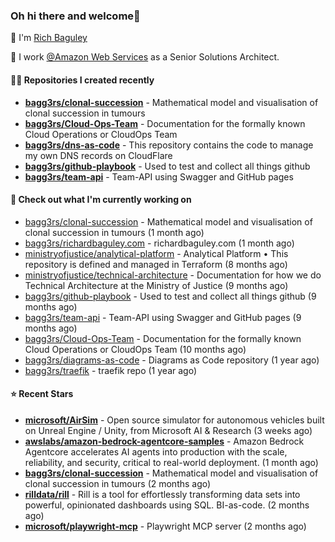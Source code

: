### Oh hi there and welcome👋

👐 I'm [Rich Baguley](https://richardbaguley.com/about)

🏢 I work [@Amazon Web Services](https://github.com/ministryofjustice) as a Senior Solutions Architect.

#### 👨‍💻 Repositories I created recently
- **[bagg3rs/clonal-succession](https://github.com/bagg3rs/clonal-succession)** - Mathematical model and visualisation of clonal succession in tumours
- **[bagg3rs/Cloud-Ops-Team](https://github.com/bagg3rs/Cloud-Ops-Team)** - Documentation for the formally known Cloud Operations or CloudOps Team
- **[bagg3rs/dns-as-code](https://github.com/bagg3rs/dns-as-code)** - This repository contains the code to manage my own DNS records on CloudFlare
- **[bagg3rs/github-playbook](https://github.com/bagg3rs/github-playbook)** - Used to test and collect all things github
- **[bagg3rs/team-api](https://github.com/bagg3rs/team-api)** - Team-API using Swagger and GitHub pages

#### 👷 Check out what I'm currently working on

- [bagg3rs/clonal-succession](https://github.com/bagg3rs/clonal-succession) - Mathematical model and visualisation of clonal succession in tumours (1 month ago)
- [bagg3rs/richardbaguley.com](https://github.com/bagg3rs/richardbaguley.com) - richardbaguley.com (1 month ago)
- [ministryofjustice/analytical-platform](https://github.com/ministryofjustice/analytical-platform) - Analytical Platform • This repository is defined and managed in Terraform (8 months ago)
- [ministryofjustice/technical-architecture](https://github.com/ministryofjustice/technical-architecture) - Documentation for how we do Technical Architecture at the Ministry of Justice (9 months ago)
- [bagg3rs/github-playbook](https://github.com/bagg3rs/github-playbook) - Used to test and collect all things github (9 months ago)
- [bagg3rs/team-api](https://github.com/bagg3rs/team-api) - Team-API using Swagger and GitHub pages (9 months ago)
- [bagg3rs/Cloud-Ops-Team](https://github.com/bagg3rs/Cloud-Ops-Team) - Documentation for the formally known Cloud Operations or CloudOps Team (10 months ago)
- [bagg3rs/diagrams-as-code](https://github.com/bagg3rs/diagrams-as-code) - Diagrams as Code repository (1 year ago)
- [bagg3rs/traefik](https://github.com/bagg3rs/traefik) - traefik repo (1 year ago)

#### ⭐ Recent Stars


- **[microsoft/AirSim](https://github.com/microsoft/AirSim)** - Open source simulator for autonomous vehicles built on Unreal Engine / Unity, from Microsoft AI &amp; Research (3 weeks ago)
- **[awslabs/amazon-bedrock-agentcore-samples](https://github.com/awslabs/amazon-bedrock-agentcore-samples)** - Amazon Bedrock Agentcore accelerates AI agents into production with the scale, reliability, and security, critical to real-world deployment. (1 month ago)
- **[bagg3rs/clonal-succession](https://github.com/bagg3rs/clonal-succession)** - Mathematical model and visualisation of clonal succession in tumours (2 months ago)
- **[rilldata/rill](https://github.com/rilldata/rill)** - Rill is a tool for effortlessly transforming data sets into powerful, opinionated dashboards using SQL.  BI-as-code. (2 months ago)
- **[microsoft/playwright-mcp](https://github.com/microsoft/playwright-mcp)** - Playwright MCP server (2 months ago)
